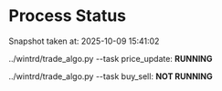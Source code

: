 # Process Status

Snapshot taken at: 2025-10-09 15:41:02

../wintrd/trade_algo.py --task price_update: **RUNNING**

../wintrd/trade_algo.py --task buy_sell: **NOT RUNNING**

